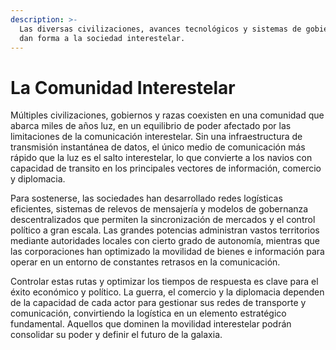 ```yaml
---
description: >-
  Las diversas civilizaciones, avances tecnológicos y sistemas de gobierno que
  dan forma a la sociedad interestelar.
---
```


# La Comunidad Interestelar

Múltiples civilizaciones, gobiernos y razas coexisten en una comunidad que abarca miles de años luz, en un equilibrio de poder afectado por las limitaciones de la comunicación interestelar. Sin una infraestructura de transmisión instantánea de datos, el único medio de comunicación más rápido que la luz es el salto interestelar, lo que convierte a los navios con capacidad de transito en los principales vectores de información, comercio y diplomacia.

Para sostenerse, las sociedades han desarrollado redes logísticas eficientes, sistemas de relevos de mensajería y modelos de gobernanza descentralizados que permiten la sincronización de mercados y el control político a gran escala. Las grandes potencias administran vastos territorios mediante autoridades locales con cierto grado de autonomía, mientras que las corporaciones han optimizado la movilidad de bienes e información para operar en un entorno de constantes retrasos en la comunicación.

Controlar estas rutas y optimizar los tiempos de respuesta es clave para el éxito económico y político. La guerra, el comercio y la diplomacia dependen de la capacidad de cada actor para gestionar sus redes de transporte y comunicación, convirtiendo la logística en un elemento estratégico fundamental. Aquellos que dominen la movilidad interestelar podrán consolidar su poder y definir el futuro de la galaxia.